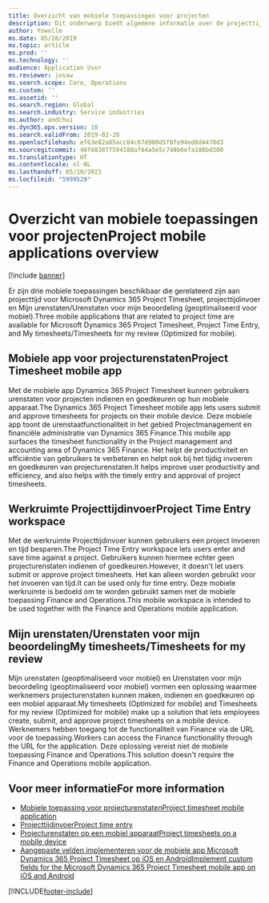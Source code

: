 ```yaml
---
title: Overzicht van mobiele toepassingen voor projecten
description: Dit onderwerp biedt algemene informatie over de projecttijdgerelateerde toepassingen voor Microsoft Dynamics 365 Project Timesheet, projecttijdinvoer en Mijn urenstaten/Urenstaten die beschikbaar zijn op een mobiel apparaat.
author: Yowelle
ms.date: 05/28/2019
ms.topic: article
ms.prod: ''
ms.technology: ''
audience: Application User
ms.reviewer: josaw
ms.search.scope: Core, Operations
ms.custom: ''
ms.assetid: ''
ms.search.region: Global
ms.search.industry: Service industries
ms.author: andchoi
ms.dyn365.ops.version: 10
ms.search.validFrom: 2019-02-28
ms.openlocfilehash: ef63e82a85acc84c67d900d5f8fe94ed8d4478d3
ms.sourcegitcommit: 40f68387f594180af64a5e5c748b6efa188bd300
ms.translationtype: HT
ms.contentlocale: nl-NL
ms.lasthandoff: 05/10/2021
ms.locfileid: "5999529"
---
```

# <a name="project-mobile-applications-overview"></a><span data-ttu-id="dd48a-103">Overzicht van mobiele toepassingen voor projecten</span><span class="sxs-lookup"><span data-stu-id="dd48a-103">Project mobile applications overview</span></span>

[!include [banner](../includes/banner.md)]

<span data-ttu-id="dd48a-104">Er zijn drie mobiele toepassingen beschikbaar die gerelateerd zijn aan projecttijd voor Microsoft Dynamics 365 Project Timesheet, projecttijdinvoer en Mijn urenstaten/Urenstaten voor mijn beoordeling (geoptimaliseerd voor mobiel).</span><span class="sxs-lookup"><span data-stu-id="dd48a-104">Three mobile applications that are related to project time are available for Microsoft Dynamics 365 Project Timesheet, Project Time Entry, and My timesheets/Timesheets for my review (Optimized for mobile).</span></span>

## <a name="project-timesheet-mobile-app"></a><span data-ttu-id="dd48a-105">Mobiele app voor projecturenstaten</span><span class="sxs-lookup"><span data-stu-id="dd48a-105">Project Timesheet mobile app</span></span>

<span data-ttu-id="dd48a-106">Met de mobiele app Dynamics 365 Project Timesheet kunnen gebruikers urenstaten voor projecten indienen en goedkeuren op hun mobiele apparaat.</span><span class="sxs-lookup"><span data-stu-id="dd48a-106">The Dynamics 365 Project Timesheet mobile app lets users submit and approve timesheets for projects on their mobile device.</span></span> <span data-ttu-id="dd48a-107">Deze mobiele app toont de urenstaatfunctionaliteit in het gebied Projectmanagement en financiële administratie van Dynamics 365 Finance.</span><span class="sxs-lookup"><span data-stu-id="dd48a-107">This mobile app surfaces the timesheet functionality in the Project management and accounting area of Dynamics 365 Finance.</span></span> <span data-ttu-id="dd48a-108">Het helpt de productiviteit en efficiëntie van gebruikers te verbeteren en helpt ook bij het tijdig invoeren en goedkeuren van projecturenstaten.</span><span class="sxs-lookup"><span data-stu-id="dd48a-108">It helps improve user productivity and efficiency, and also helps with the timely entry and approval of project timesheets.</span></span>

## <a name="project-time-entry-workspace"></a><span data-ttu-id="dd48a-109">Werkruimte Projecttijdinvoer</span><span class="sxs-lookup"><span data-stu-id="dd48a-109">Project Time Entry workspace</span></span>

<span data-ttu-id="dd48a-110">Met de werkruimte Projecttijdinvoer kunnen gebruikers een project invoeren en tijd besparen.</span><span class="sxs-lookup"><span data-stu-id="dd48a-110">The Project Time Entry workspace lets users enter and save time against a project.</span></span> <span data-ttu-id="dd48a-111">Gebruikers kunnen hiermee echter geen projecturenstaten indienen of goedkeuren.</span><span class="sxs-lookup"><span data-stu-id="dd48a-111">However, it doesn't let users submit or approve project timesheets.</span></span> <span data-ttu-id="dd48a-112">Het kan alleen worden gebruikt voor het invoeren van tijd.</span><span class="sxs-lookup"><span data-stu-id="dd48a-112">It can be used only for time entry.</span></span> <span data-ttu-id="dd48a-113">Deze mobiele werkruimte is bedoeld om te worden gebruikt samen met de mobiele toepassing Finance and Operations.</span><span class="sxs-lookup"><span data-stu-id="dd48a-113">This mobile workspace is intended to be used together with the Finance and Operations mobile application.</span></span>

## <a name="my-timesheetstimesheets-for-my-review"></a><span data-ttu-id="dd48a-114">Mijn urenstaten/Urenstaten voor mijn beoordeling</span><span class="sxs-lookup"><span data-stu-id="dd48a-114">My timesheets/Timesheets for my review</span></span>

<span data-ttu-id="dd48a-115">Mijn urenstaten (geoptimaliseerd voor mobiel) en Urenstaten voor mijn beoordeling (geoptimaliseerd voor mobiel) vormen een oplossing waarmee werknemers projecturenstaten kunnen maken, indienen en goedkeuren op een mobiel apparaat.</span><span class="sxs-lookup"><span data-stu-id="dd48a-115">My timesheets (Optimized for mobile) and Timesheets for my review (Optimized for mobile) make up a solution that lets employees create, submit, and approve project timesheets on a mobile device.</span></span> <span data-ttu-id="dd48a-116">Werknemers hebben toegang tot de functionaliteit van Finance via de URL voor de toepassing.</span><span class="sxs-lookup"><span data-stu-id="dd48a-116">Workers can access the Finance functionality through the URL for the application.</span></span> <span data-ttu-id="dd48a-117">Deze oplossing vereist niet de mobiele toepassing Finance and Operations.</span><span class="sxs-lookup"><span data-stu-id="dd48a-117">This solution doesn't require the Finance and Operations mobile application.</span></span>

## <a name="for-more-information"></a><span data-ttu-id="dd48a-118">Voor meer informatie</span><span class="sxs-lookup"><span data-stu-id="dd48a-118">For more information</span></span>

- [<span data-ttu-id="dd48a-119">Mobiele toepassing voor projecturenstaten</span><span class="sxs-lookup"><span data-stu-id="dd48a-119">Project timesheet mobile application</span></span>](project-timesheet.md)
- [<span data-ttu-id="dd48a-120">Projecttijdinvoer</span><span class="sxs-lookup"><span data-stu-id="dd48a-120">Project time entry</span></span>]( project-time-entry-mobile-workspace.md)
- [<span data-ttu-id="dd48a-121">Projecturenstaten op een mobiel apparaat</span><span class="sxs-lookup"><span data-stu-id="dd48a-121">Project timesheets on a mobile device</span></span>](Mobile-timesheets.md)
- [<span data-ttu-id="dd48a-122">Aangepaste velden implementeren voor de mobiele app Microsoft Dynamics 365 Project Timesheet op iOS en Android</span><span class="sxs-lookup"><span data-stu-id="dd48a-122">Implement custom fields for the Microsoft Dynamics 365 Project Timesheet mobile app on iOS and Android</span></span>](custom-fields-mobile.md)


[!INCLUDE[footer-include](../includes/footer-banner.md)]